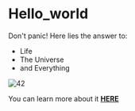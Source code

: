 # Hello_world

Don't panic! Here lies the answer to:
* Life
* The Universe
* and Everything

![42](https://ih1.redbubble.net/image.421618030.8842/flat,550x550,075,f.u4.jpg)

You can learn more about it [**HERE**](https://en.wikipedia.org/wiki/42_(number)#The_Hitchhiker's_Guide_to_the_Galaxy)
